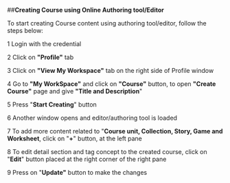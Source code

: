 ##**Creating Course using Online Authoring tool/Editor**

To start creating Course content using authoring tool/editor, follow the steps below: 

1 Login with the credential

2 Click on **"Profile"** tab

3 Click on **"View My Workspace"** tab on the right side of Profile window

4 Go to **"My WorkSpace"** and click on **"Course"** button, to open **"Create Course"** page and give **"Title and Description**"

5 Press "**Start Creating**" button

6 Another window opens and editor/authoring tool is loaded

7 To add more content related to "**Course unit, Collection, Story, Game and Worksheet**, click on "**+**" button, at the left pane

8 To edit detail section and tag concept to the created course, click on "**Edit**" button placed at the right corner of the right pane

9 Press on "**Update"** button to make the changes